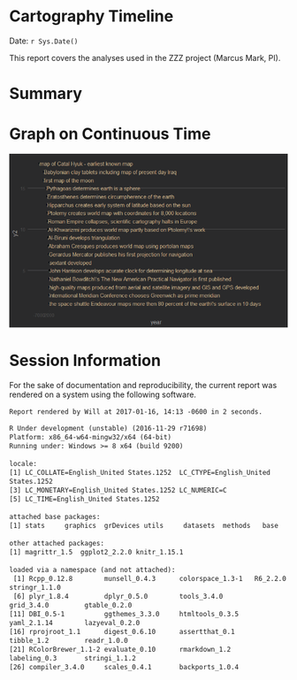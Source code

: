 # Cartography Timeline
Date: `r Sys.Date()`  

This report covers the analyses used in the ZZZ project (Marcus Mark, PI).

<!--  Set the working directory to the repository's base directory; this assumes the report is nested inside of two directories.-->


<!-- Set the report-wide options, and point to the external code file. -->


<!-- Load 'sourced' R files.  Suppress the output when loading sources. --> 


<!-- Load packages, or at least verify they're available on the local machine.  Suppress the output when loading packages. --> 


<!-- Load any global functions and variables declared in the R file.  Suppress the output. --> 


<!-- Declare any global functions specific to a Rmd output.  Suppress the output. --> 


<!-- Load the datasets.   -->


<!-- Tweak the datasets.   -->


# Summary

# Graph on Continuous Time
![](figure-png/graph-continuous-1.png)<!-- -->

# Session Information
For the sake of documentation and reproducibility, the current report was rendered on a system using the following software.

```
Report rendered by Will at 2017-01-16, 14:13 -0600 in 2 seconds.
```

```
R Under development (unstable) (2016-11-29 r71698)
Platform: x86_64-w64-mingw32/x64 (64-bit)
Running under: Windows >= 8 x64 (build 9200)

locale:
[1] LC_COLLATE=English_United States.1252  LC_CTYPE=English_United States.1252   
[3] LC_MONETARY=English_United States.1252 LC_NUMERIC=C                          
[5] LC_TIME=English_United States.1252    

attached base packages:
[1] stats     graphics  grDevices utils     datasets  methods   base     

other attached packages:
[1] magrittr_1.5  ggplot2_2.2.0 knitr_1.15.1 

loaded via a namespace (and not attached):
 [1] Rcpp_0.12.8        munsell_0.4.3      colorspace_1.3-1   R6_2.2.0           stringr_1.1.0     
 [6] plyr_1.8.4         dplyr_0.5.0        tools_3.4.0        grid_3.4.0         gtable_0.2.0      
[11] DBI_0.5-1          ggthemes_3.3.0     htmltools_0.3.5    yaml_2.1.14        lazyeval_0.2.0    
[16] rprojroot_1.1      digest_0.6.10      assertthat_0.1     tibble_1.2         readr_1.0.0       
[21] RColorBrewer_1.1-2 evaluate_0.10      rmarkdown_1.2      labeling_0.3       stringi_1.1.2     
[26] compiler_3.4.0     scales_0.4.1       backports_1.0.4   
```
